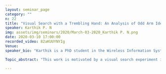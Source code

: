 ```yaml
---
layout: seminar_page
category: ""
n: 22
title: "Visual Search with a Trembling Hand: An Analysis of Odd Arm Identification in Restless Multi-armed Bandits" 
speaker: Karthik P. N
img: assets/img/seminars/2020/March-03-2020_Karthik P. N.png
date: 2020-03-10 17:00:00 
recorded_video: 82aKUUYNYIg
Venue: 
speaker_bio: "Karthik is a PhD student in the Wireless Information Systems Lab, Department of ECE, working under the supervision of Prof. Rajesh Sundaresan. Prior to joining for PhD, he served as a project assistant in the Signal Processing for Communications Lab of the Dept of ECE, where he worked with Prof. Chandra R. Murthy. Karthik holds a Bachelor’s degree in Electronics and Communications from RV College of Engineering, Bangalore, where he graduated from in 2014."

Topic_abstract: "This work is motivated by a visual search experiment in which a human subject is shown a number of drifting-dots images. The direction of drift in one of these images (the odd image) is different from the common direction of drift in rest of the images. The goal of the human subject is to identify the location of the odd drifting-dots image in the shortest possible time while keeping his probability of decision error small. Our interest is in understanding the relation between (a) the amount of time taken by the human subject to identify the odd image, and (b) the “closeness” of the odd and the non-odd images used in the experiment. It is often the case that the human subjects participating in such visual search experiments tend to sample image locations uniformly at random in an attempt to complete the given task as soon as possible. In this work, we model the above visual search experiment as a problem of odd arm identification in a multi-armed bandit in which (a) each arm yields Markov observations, and (b) the arms are restless. Further, we model the tendency of human subjects to sample image locations randomly as a “trembling hand” for the human subject, and come up with a metric that captures the notion of “closeness” between the odd and the non-odd images. Our results generalize all the previously known results for odd arm identification in multi-armed bandits."

---
```


